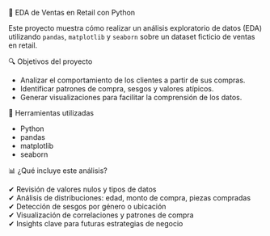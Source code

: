 🛒 EDA de Ventas en Retail con Python

Este proyecto muestra cómo realizar un análisis exploratorio de datos (EDA) utilizando `pandas`, `matplotlib` y `seaborn` sobre un dataset ficticio de ventas en retail.

🔍 Objetivos del proyecto

- Analizar el comportamiento de los clientes a partir de sus compras.
- Identificar patrones de compra, sesgos y valores atípicos.
- Generar visualizaciones para facilitar la comprensión de los datos.

🧰 Herramientas utilizadas

- Python 
- pandas
- matplotlib
- seaborn

📊 ¿Qué incluye este análisis?

✔ Revisión de valores nulos y tipos de datos  
✔ Análisis de distribuciones: edad, monto de compra, piezas compradas  
✔ Detección de sesgos por género o ubicación  
✔ Visualización de correlaciones y patrones de compra  
✔ Insights clave para futuras estrategias de negocio



